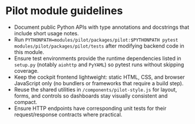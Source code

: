 # Pilot module guidelines

- Document public Python APIs with type annotations and docstrings that include short usage notes.
- Run `PYTHONPATH=modules/pilot/packages/pilot:$PYTHONPATH pytest modules/pilot/packages/pilot/tests` after modifying backend code in this module.
- Ensure test environments provide the runtime dependencies listed in `setup.py` (notably `aiohttp` and `PyYAML`) so pytest runs without skipping coverage.
- Keep the cockpit frontend lightweight: static HTML, CSS, and browser JavaScript only (no bundlers or frameworks that require a build step).
- Reuse the shared utilities in `/components/pilot-style.js` for layout, forms, and controls so dashboards stay visually consistent and compact.
- Ensure HTTP endpoints have corresponding unit tests for their request/response contracts where practical.
